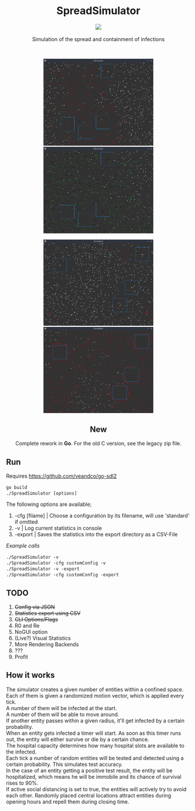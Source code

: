 <h1 align="center">SpreadSimulator</h1>

<p align="center">
    <img src="https://img.shields.io/badge/-Golang-blue?style=for-the-badge&logo=go" />
</div>
<p align="center">
Simulation of the spread and containment of infections
</p>
<br>

<p align="center">
    <img src="media/sim01.png" width=300></img>
    <img src="media/sim02.png" width=300></img>
</p>
<p align="center">
    <img src="media/sim03.png" width=300></img>
    <img src="media/sim04.png" width=300></img>
</p>


<h2 align="center">
    New
</h2>
<p align="center">
Complete rework in <b>Go</b>.
For the old C version, see the legacy zip file.
</p>

## Run
Requires https://github.com/veandco/go-sdl2
```
go build
./SpreadSimulator [options]
```
The following options are available;
1. -cfg [filame] | Choose a configuration by its filename, will use 'standard' if omitted
2. -v | Log current statistics in console
3. -export | Saves the statistics into the export directory as a CSV-File

<i> Example calls </i>
```
./SpreadSimulator -v
./SpreadSimulator -cfg customConfig -v
./SpreadSimulator -v -export
./SpreadSimulator -cfg customConfig -export
```


## TODO
1. ~~Config via JSON~~
2. ~~Statistics export using CSV~~
3. ~~CLI Options/Flags~~
4. R0 and Re
5. NoGUI option
6. (Live?) Visual Statistics
7. More Rendering Backends
8. ???
9. Profit

## How it works
The simulator creates a given number of entities within a confined space.  
Each of them is given a randomized motion vector, which is applied every tick.   
A number of them will be infected at the start.  
A number of them will be able to move around.  
If another entity passes within a given radius, it'll get infected by a certain probability.  
When an entity gets infected a timer will start. As soon as this timer runs out, the entity will either survive or die by a certain chance.  
The hospital capacity determines how many hospital slots are available to the infected.  
Each tick a number of random entities will be tested and detected using a certain probability. This simulates test accuracy.  
In the case of an entity getting a positive test result, the entity will be hospitalized, which means he will be immobile and its chance of survival rises to 90%.  
If active social distancing is set to true, the entities will actively try to avoid each other.
Randomly placed central locations attract entities during opening hours and repell them during closing time.
